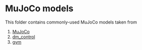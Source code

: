 # MuJoCo models

This folder contains commonly-used MuJoCo models taken from 
1. [MuJoCo](https://github.com/deepmind/mujoco/tree/main/model)
2. [dm_control](https://github.com/deepmind/dm_control)
3. [gym](https://github.com/openai/gym)
